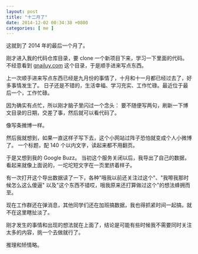 ```yaml
---
layout: post
title: "十二月了"
date: 2014-12-02 00:34:38 +0800
categories: [ me ]
---
```


这就到了 2014 年的最后一个月了。

<!-- more -->

刚才进入我的代码仓库目录，要 clone 一个新项目下来，学习一下里面的代码。
不经意看到 [gnailuy.com][gnailuy-com-git] 这个目录，于是顺手进来写点东西。

上一次顺手进来写点东西已经是九月份的事情了，十月和十一月都已经过去了，好多事情发生了。
日子还是不错的，生活幸福、学习充实、工作忙碌。最近位于最后一个，工作忙碌。

因为确实有点忙，所以刚才脑子里闪过一个念头：
要不随便写两句，刷新一下博文目录的日期，交差了事，然后就可以看代码了。

像写条微博一样。

然后我就想到，如果一直这样子写下去，这个小网站过阵子恐怕就变成个人小微博了。
一个标题，配 140 个以内文字，读起来都不用翻页。

于是又想到我的 Google Buzz。
当初这个服务关闭以后，我导出了自己的数据，看起来就像上面说的，一坨坨短文字在一页里挤着样子。

有一次打开这个导出数据读了一下，各种"哦我以前还关注过这个"、"我嚓我那时候怎么这么傻逼"
以及"这个东西不错哎，哦我原来还打算做过这个"的想法蜂拥而至。

现在工作群还在弹消息，其他同学们还在加班搞数据，我也得抓紧时间一起搞，就不在这里瞎扯淡了。

刚才发生的事情和出现的想法就在上面了，结论是可能有些时候我不需要同时关注太多的内容，挑一个去做就行了。

推理和矫情略。

[gnailuy-com-git]:  https://github.com/gnailuy/gnailuy.com
